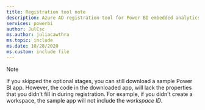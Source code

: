 ```yaml
---
title: Registration tool note
description: Azure AD registration tool for Power BI embedded analytics, final note
services: powerbi
author: JulCsc
ms.author: juliacawthra
ms.topic: include
ms.date: 10/28/2020
ms.custom: include file
---
```


>[!NOTE]
>If you skipped the optional stages, you can still download a sample Power BI app. However, the code in the downloaded app, will lack the properties that you didn't fill in during registration. For example, if you didn't create a workspace, the sample app will not include the *workspace ID*.